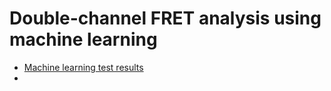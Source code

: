 # Double-channel FRET analysis using machine learning

* [Machine learning test results](/experiments/README.md)
* 
